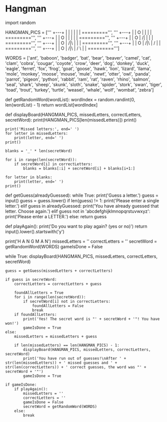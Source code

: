 # Hangman
import random

HANGMAN_PICS = ['''
  +---+
  |   |
      |
      |
      |
      |
=========''', '''
  +---+
  |   |
  O   |
      |
      |
      |
=========''', '''
  +---+
  |   |
  O   |
  |   |
      |
      |
=========''', '''
  +---+
  |   |
  O   |
 /|   |
      |
      |
=========''', '''
  +---+
  |   |
  O   |
 /|\  |
      |
      |
=========''', '''
  +---+
  |   |
  O   |
 /|\  |
 /    |
      |
=========''', '''
  +---+
  |   |
  O   |
 /|\  |
 / \  |
      |
=========''']

WORDS = ['ant', 'baboon', 'badger', 'bat', 'bear', 'beaver', 'camel', 'cat', 'clam', 'cobra', 'cougar', 'coyote', 'crow', 'deer', 'dog', 'donkey', 'duck', 'eagle', 'ferret', 'fox', 'frog', 'goat', 'goose', 'hawk', 'lion', 'lizard', 'llama', 'mole', 'monkey', 'moose', 'mouse', 'mule', 'newt', 'otter', 'owl', 'panda', 'parrot', 'pigeon', 'python', 'rabbit', 'ram', 'rat', 'raven', 'rhino', 'salmon', 'seal', 'shark', 'sheep', 'skunk', 'sloth', 'snake', 'spider', 'stork', 'swan', 'tiger', 'toad', 'trout', 'turkey', 'turtle', 'weasel', 'whale', 'wolf', 'wombat', 'zebra']

def getRandomWord(wordList):
    wordIndex = random.randint(0, len(wordList) - 1)
    return wordList[wordIndex]

def displayBoard(HANGMAN_PICS, missedLetters, correctLetters, secretWord):
    print(HANGMAN_PICS[len(missedLetters)])
    print()

    print('Missed letters:', end=' ')
    for letter in missedLetters:
        print(letter, end=' ')
    print()

    blanks = '_' * len(secretWord)

    for i in range(len(secretWord)): 
        if secretWord[i] in correctLetters:
            blanks = blanks[:i] + secretWord[i] + blanks[i+1:]

    for letter in blanks: 
        print(letter, end=' ')
    print()

def getGuess(alreadyGuessed):
    while True:
        print('Guess a letter.')
        guess = input()
        guess = guess.lower()
        if len(guess) != 1:
            print('Please enter a single letter.')
        elif guess in alreadyGuessed:
            print('You have already guessed that letter. Choose again.')
        elif guess not in 'abcdefghijklmnopqrstuvwxyz':
            print('Please enter a LETTER.')
        else:
            return guess

def playAgain():
    print('Do you want to play again? (yes or no)')
    return input().lower().startswith('y')

print('H A N G M A N')
missedLetters = ''
correctLetters = ''
secretWord = getRandomWord(WORDS)
gameIsDone = False

while True:
    displayBoard(HANGMAN_PICS, missedLetters, correctLetters, secretWord)

    guess = getGuess(missedLetters + correctLetters)

    if guess in secretWord:
        correctLetters = correctLetters + guess

        foundAllLetters = True
        for i in range(len(secretWord)):
            if secretWord[i] not in correctLetters:
                foundAllLetters = False
                break
        if foundAllLetters:
            print('Yes! The secret word is "' + secretWord + '"! You have won!')
            gameIsDone = True
    else:
        missedLetters = missedLetters + guess

        if len(missedLetters) == len(HANGMAN_PICS) - 1:
            displayBoard(HANGMAN_PICS, missedLetters, correctLetters, secretWord)
            print('You have run out of guesses!\nAfter ' + str(len(missedLetters)) + ' missed guesses and ' + str(len(correctLetters)) + ' correct guesses, the word was "' + secretWord + '"')
            gameIsDone = True

    if gameIsDone:
        if playAgain():
            missedLetters = ''
            correctLetters = ''
            gameIsDone = False
            secretWord = getRandomWord(WORDS)
        else:
            break
